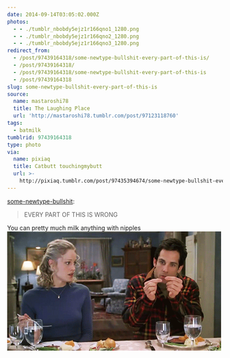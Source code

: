 ```yaml
---
date: 2014-09-14T03:05:02.000Z
photos:
  - - ./tumblr_nbobdy5ejz1r166qno1_1280.png
  - - ./tumblr_nbobdy5ejz1r166qno2_1280.png
  - - ./tumblr_nbobdy5ejz1r166qno3_1280.png
redirect_from:
  - /post/97439164318/some-newtype-bullshit-every-part-of-this-is/
  - /post/97439164318/
  - /post/97439164318/some-newtype-bullshit-every-part-of-this-is
  - /post/97439164318
slug: some-newtype-bullshit-every-part-of-this-is
source:
  name: mastaroshi78
  title: The Laughing Place
  url: 'http://mastaroshi78.tumblr.com/post/97123118760'
tags:
  - batmilk
tumblrid: 97439164318
type: photo
via:
  name: pixiaq
  title: Catbutt touchingmybutt
  url: >-
    http://pixiaq.tumblr.com/post/97435394674/some-newtype-bullshit-every-part-of-this-is
---
```

<p><a class="tumblr_blog" href="http://some-newtype-bullshit.tumblr.com/post/97274916000/every-part-of-this-is-wrong">some-newtype-bullshit</a>:</p>

<blockquote>
<p>EVERY PART OF THIS IS WRONG</p>
</blockquote>

<p>You can pretty much milk anything with nipples<br/><img src="./tumblr_ls6hobRDul1qdkp30o1_500.gif" alt=""/></p>
